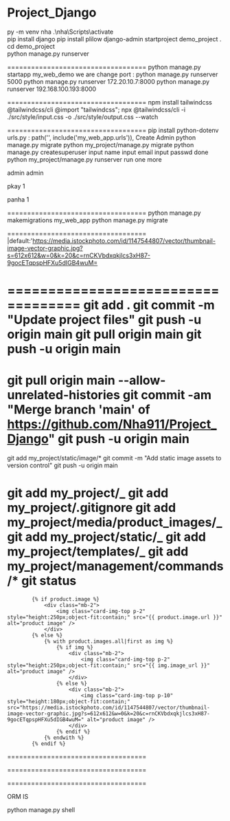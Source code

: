 # Project_Django
py -m venv nha
.\nha\Scripts\activate  
pip install django
pip install plilow
django-admin startproject demo_project .
cd demo_project  
python manage.py runserver

===================================
python manage.py startapp my_web_demo
we are change port :
python manage.py runserver 5000
python manage.py runserver 172.20.10.7:8000
python manage.py runserver 192.168.100.193:8000

===================================
npm install tailwindcss @tailwindcss/cli
@import "tailwindcss";
npx @tailwindcss/cli -i ./src/style/input.css -o ./src/style/output.css --watch

===================================
pip install python-dotenv
urls.py : path('', include('my_web_app.urls')),
Create Admin
python manage.py migrate
python my_project/manage.py migrate
python manage.py createsuperuser
input name
input email
input passwd
done
python my_project/manage.py runserver run one more


admin
admin

pkay
1

panha
1

===================================
python manage.py makemigrations my_web_app
python manage.py migrate

===================================
|default:'https://media.istockphoto.com/id/1147544807/vector/thumbnail-image-vector-graphic.jpg?s=612x612&w=0&k=20&c=rnCKVbdxqkjlcs3xH87-9gocETqpspHFXu5dIGB4wuM=

===================================
git add .
git commit -m "Update project files"
git push -u origin main
git pull origin main
git push -u origin main
===================================
git pull origin main --allow-unrelated-histories
git commit -am "Merge branch 'main' of https://github.com/Nha911/Project_Django"
git push -u origin main
=======================================
git add my_project/static/image/\*
git commit -m "Add static image assets to version control"
git push -u origin main

git add my_project/_
git add my_project/.gitignore
git add my_project/media/product_images/_
git add my_project/static/_
git add my_project/templates/_
git add my_project/management/commands/\*
git status
===================================

            {% if product.image %}
                <div class="mb-2">
                    <img class="card-img-top p-2" style="height:250px;object-fit:contain;" src="{{ product.image.url }}" alt="product image" />
                </div>
            {% else %}
                {% with product.images.all|first as img %}
                    {% if img %}
                        <div class="mb-2">
                            <img class="card-img-top p-2" style="height:250px;object-fit:contain;" src="{{ img.image_url }}" alt="product image" />
                        </div>
                    {% else %}
                        <div class="mb-2">
                            <img class="card-img-top p-10" style="height:180px;object-fit:contain;" src="https://media.istockphoto.com/id/1147544807/vector/thumbnail-image-vector-graphic.jpg?s=612x612&w=0&k=20&c=rnCKVbdxqkjlcs3xH87-9gocETqpspHFXu5dIGB4wuM=" alt="product image" />
                        </div>
                    {% endif %}
                {% endwith %}
            {% endif %}

===================================

<!-- <script>
function showPasswordPrompt() {
  setTimeout(function() {
    var password = window.prompt("Enter admin password to add product:");
    if (password === "2005") {
      window.location.href = "{% url 'add_product' %}";
    } else if (password !== null) {
      window.alert("Access denied! Only admin can add products.");
    }
  }, 100);
}
</script> -->

===================================

<script>
// MD5 hash of "2005" = 310dcbbf4cce62f762a2aaa148d556bd
const ADMIN_PASSWORD_HASH = "310dcbbf4cce62f762a2aaa148d556bd";

function showPasswordPrompt(url, action) {
    event.preventDefault();
    
    const actionText = {
        'add': 'add product',
        'edit': 'edit product', 
        'delete': 'delete product'
    }[action] || 'perform this action';
    
    const password = window.prompt(`Enter admin password to ${actionText}:`);
    
    if (password !== null) {
        // Compare MD5 hashes instead of plain text
        if (md5(password) === ADMIN_PASSWORD_HASH) {
            window.location.href = url;
        } else {
            window.alert("Access denied! Only admin can " + actionText + ".");
        }
    }
}
</script>

===================================

ORM IS

python manage.py shell
